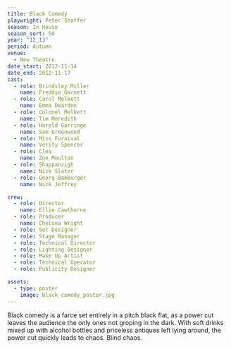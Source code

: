 ```yaml
---
title: Black Comedy
playwright: Peter Shaffer
season: In House
season_sort: 50
year: "12_13"
period: Autumn
venue:
  - New Theatre
date_start: 2012-11-14
date_end: 2012-11-17
cast:
  - role: Brindsley Miller
    name: Freddie Garnett
  - role: Carol Melkett
    name: Emma Dearden
  - role: Colonel Melkett
    name: Tim Meredith
  - role: Harold Gorringe
    name: Sam Greenwood
  - role: Miss Furnival
    name: Verity Spencer
  - role: Clea
    name: Zoe Moulton
  - role: Shuppanzigh
    name: Nick Slater
  - role: Georg Bamburger
    name: Nick Jeffrey

crew:
  - role: Director
    name: Ellie Cawthorne
  - role: Producer
    name: Chelsea Wright
  - role: Set Designer
  - role: Stage Manager
  - role: Technical Director
  - role: Lighting Designer
  - role: Make Up Artist
  - role: Technical Operator
  - role: Publicity Designer

assets:
  - type: poster
    image: black_comedy_poster.jpg
---
```


Black comedy is a farce set entirely in a pitch black flat, as a power cut leaves the audience the only ones not groping in the dark. With soft drinks mixed up with alcohol bottles and priceless antiques left lying around, the power cut quickly leads to chaos. Blind chaos.